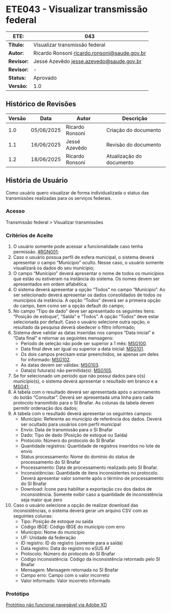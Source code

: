 # ETE043 - Visualizar transmissão federal

| **ETE:**     | 043                                            |
|--------------|------------------------------------------------|
| **Título:**  | Visualizar transmissão federal                 |
| **Autor:**   | Ricardo Ronsoni <ricardo.ronsoni@saude.gov.br> |
| **Revisor:** | Jessé Azevêdo <jesse.azevedo@saude.gov.br>     |
| **Revisor:** | -                                              |
| **Status:**  | Aprovado                                       |
| **Versão:**  | 1.0                                            |

## Histórico de Revisões

| **Versão** | **Data**   | **Autor**       | **Descrição**            |
|------------|------------|-----------------|--------------------------|
| 1.0        | 05/06/2025 | Ricardo Ronsoni | Criação do documento     |
| 1.1        | 16/06/2025 | Jessé Azevêdo   | Revisão do documento     |
| 1.2        | 18/06/2025 | Ricardo Ronsoni | Atualização do documento |

## História de Usuário

Como usuário quero visualizar de forma individualizada o status das transmissões realizadas para os serviços federais.

### Acesso 
Transmissão federal > Visualizar transmissões

### Critérios de Aceite

1.	O usuário somente pode acessar a funcionalidade caso tenha permissão. [#RGN001](DocumentoDeRegrasv2.md);  
2.	Caso o usuário possua perfil de esfera municipal, o sistema deverá apresentar o campo “Munícipio” oculto. Nesse caso, o usuário somente visualizará os dados do seu munícipio;
3.	O campo “Munícipio” deverá apresentar o nome de todos os municípios que estão ou estiveram na instância do sistema. Os nomes devem ser apresentados em ordem alfabética;
4.	O sistema deverá apresentar a opção “Todos” no campo “Munícipio”. Ao ser selecionado deverá apresentar os dados consolidados de todos os municípios da instância. A opção “Todos” deverá ser a primeira opção do campo, bem como ser a opção default do campo;
5.	No campo “Tipo de dado” deve ser apresentado os seguintes itens: “Posição de estoque”, “Saída” e “Todos”. A opção “Todos” deve estar selecionada por default. Caso o usuário selecione outra opção, o resultado da pesquisa deverá obedecer o filtro informado;
6.	Sistema deve validar as datas inseridas nos campos “Data inicial” e “Data final” e retornar as seguintes mensagens:  
      + Período de seleção não pode ser superior a 1 mês: [MSG100](DocumentoDeMensagensv2.md#msg100).  
      + Data final deve ser igual ou superior a data inicial: [MSG101](DocumentoDeMensagensv2.md#msg101).  
      + Os dois campos precisam estar preenchidos, se apenas um deles for informado: [MSG102](DocumentoDeMensagensv2.md#msg102).  
      + As datas devem ser válidas: [MSG103](DocumentoDeMensagensv2.md#msg103).  
      + Data(s) futura(s) não permitida(s): [MSG105](DocumentoDeMensagensv2.md#msg105).  
7.	Se for selecionado um período que não possui dados para o(s) município(s), o sistema deverá apresentar o resultado em branco e a [MSG41](DocumentoDeMensagensv2.md#msg41);
8.	A tabela com o resultado deverá ser apresentada após o acionamento do botão “Consultar”. Deverá ser apresentada uma linha para cada protocolo transmitido para o SI Bnafar. As colunas da tabela devem permitir ordenação dos dados;
9.	A tabela com o resultado deverá apresentar os seguintes campos:
       + Município: Referente ao município de referência dos dados. Deverá ser ocultado para usuários com perfil municipal
       + Envio: Data de transmissão para o SI Bnafar
       + Dado: Tipo de dado (Posição de estoque ou Saída)
       + Protocolo: Número do protocolo do SI Bnafar
       + Quantidade registros: Quantidade de registros inseridos no lote de envio
       + Status processamento: Nome do domínio do status de processamento do SI Bnafar
       + Processamento: Data de processamento realizado pelo SI Bnafar.
       + Inconsistências: Quantidade de itens inconsistentes no protocolo. Deverá apresentar valor somente após o término de processamento do SI Bnafar
       + Download: Ícone para habilitar a exportação csv dos dados de inconsistência. Somente exibir caso a quantidade de inconsistência seja maior que zero
10.	Caso o usuário selecione a opção de realizar download das inconsistências, o sistema deverá gerar um arquivo CSV com as seguintes colunas:
       + Tipo: Posição de estoque ou saída
       + Código IBGE: Código IBGE do município com erro
       + Munícipio: Nome do município
       + UF: Unidade da federação
       + ID registro: ID do registro (somente para a saída)
       + Data registro: Data do registro no eSUS AF
       + Protocolo: Número do protocolo do SI Bnafar
       + Código inconsistência: Código da inconsistência retornado pelo SI Bnafar
       + Mensagem: Mensagem retornada no SI Bnafar
       + Campo erro: Campo com o valor incorreto
       + Valor informado: Valor incorreto informado

### Protótipo

[Protótipo não funcional navegável via Adobe XD](https://xd.adobe.com/view/b10875f3-b816-4ec6-9948-a3ef8df26a52-e45b/screen/518aadb2-7bd7-495a-8ff2-b5effc590a0f/)

